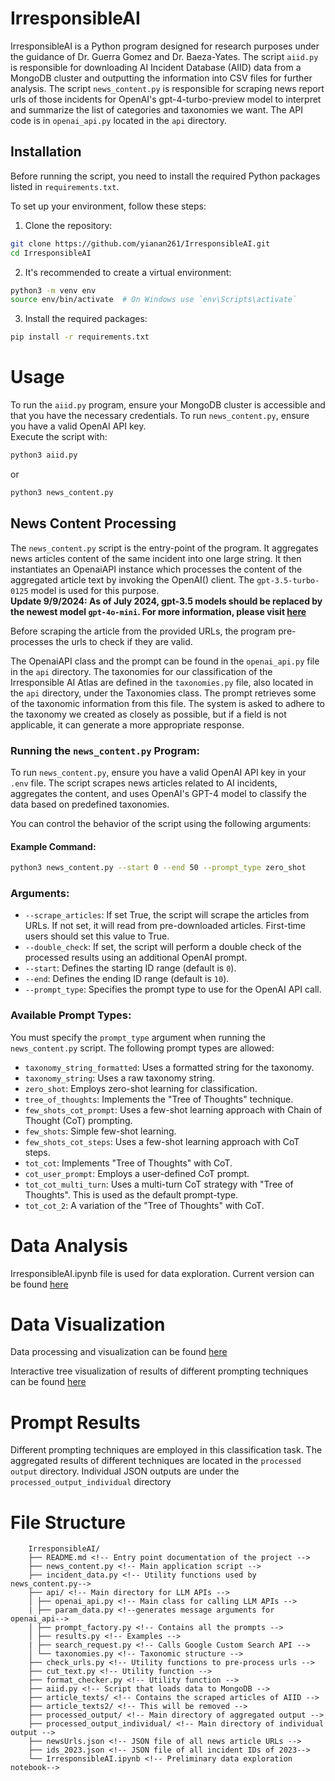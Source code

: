# IrresponsibleAI

IrresponsibleAI is a Python program designed for research purposes under the guidance of Dr. Guerra Gomez and Dr. Baeza-Yates. The script `aiid.py` is responsible for downloading AI Incident Database (AIID) data from a MongoDB cluster and outputting the information into CSV files for further analysis.
The script `news_content.py` is responsible for scraping news report urls of those incidents for OpenAI's gpt-4-turbo-preview model to interpret and summarize the list of categories and taxonomies we want. The API code is in `openai_api.py` located in the `api` directory.

## Installation

Before running the script, you need to install the required Python packages listed in `requirements.txt`.

To set up your environment, follow these steps:

1. Clone the repository:

```sh
git clone https://github.com/yianan261/IrresponsibleAI.git
cd IrresponsibleAI
```

2. It's recommended to create a virtual environment:

```sh
python3 -m venv env
source env/bin/activate  # On Windows use `env\Scripts\activate`
```

3. Install the required packages:

```sh
pip install -r requirements.txt
```

# Usage

To run the `aiid.py` program, ensure your MongoDB cluster is accessible and that you have the necessary credentials.
To run `news_content.py`, ensure you have a valid OpenAI API key.
<br>
Execute the script with:

```sh
python3 aiid.py

```

or

```sh
python3 news_content.py

```

## News Content Processing

The `news_content.py` script is the entry-point of the program. It aggregates news articles content of the same incident into one large string. It then instantiates an OpenaiAPI instance which processes the content of the aggregated article text by invoking the OpenAI() client. The `gpt-3.5-turbo-0125` model is used for this purpose.
<br>
**Update 9/9/2024: As of July 2024, gpt-3.5 models should be replaced by the newest model `gpt-4o-mini`. For more information, please visit [here](https://platform.openai.com/docs/models/gpt-4o)**

Before scraping the article from the provided URLs, the program pre-processes the urls to check if they are valid.

The OpenaiAPI class and the prompt can be found in the `openai_api.py` file in the `api` directory. The taxonomies for our classification of the Irresponsible AI Atlas are defined in the `taxonomies.py` file, also located in the `api` directory, under the Taxonomies class. The prompt retrieves some of the taxonomic information from this file. The system is asked to adhere to the taxonomy we created as closely as possible, but if a field is not applicable, it can generate a more appropriate response.

### Running the `news_content.py` Program:

To run `news_content.py`, ensure you have a valid OpenAI API key in your `.env` file. The script scrapes news articles related to AI incidents, aggregates the content, and uses OpenAI's GPT-4 model to classify the data based on predefined taxonomies.

You can control the behavior of the script using the following arguments:

#### Example Command:

```sh
python3 news_content.py --start 0 --end 50 --prompt_type zero_shot
```

### Arguments:

- `--scrape_articles`: If set True, the script will scrape the articles from URLs. If not set, it will read from pre-downloaded articles. First-time users should set this value to True.
- `--double_check`: If set, the script will perform a double check of the processed results using an additional OpenAI prompt.
- `--start`: Defines the starting ID range (default is `0`).
- `--end`: Defines the ending ID range (default is `10`).
- `--prompt_type`: Specifies the prompt type to use for the OpenAI API call.

### Available Prompt Types:

You must specify the `prompt_type` argument when running the `news_content.py` script. The following prompt types are allowed:

- `taxonomy_string_formatted`: Uses a formatted string for the taxonomy.
- `taxonomy_string`: Uses a raw taxonomy string.
- `zero_shot`: Employs zero-shot learning for classification.
- `tree_of_thoughts`: Implements the "Tree of Thoughts" technique.
- `few_shots_cot_prompt`: Uses a few-shot learning approach with Chain of Thought (CoT) prompting.
- `few_shots`: Simple few-shot learning.
- `few_shots_cot_steps`: Uses a few-shot learning approach with CoT steps.
- `tot_cot`: Implements "Tree of Thoughts" with CoT.
- `cot_user_prompt`: Employs a user-defined CoT prompt.
- `tot_cot_multi_turn`: Uses a multi-turn CoT strategy with "Tree of Thoughts". This is used as the default prompt-type.
- `tot_cot_2`: A variation of the "Tree of Thoughts" with CoT.

# Data Analysis

IrresponsibleAI.ipynb file is used for data exploration. Current version can be found [here](https://colab.research.google.com/drive/1pJYpuXrnNFKJmI4L1h5VqWaYggeqosh5#scrollTo=GA770D6vuFyF)

# Data Visualization

Data processing and visualization can be found [here](https://observablehq.com/d/126c228131c034d7)

Interactive tree visualization of results of different prompting techniques can be found [here](https://observablehq.com/d/da2342040625eb8d)

# Prompt Results

Different prompting techniques are employed in this classification task. The aggregated results of different techniques are located in the `processed output` directory.
Individual JSON outputs are under the `processed_output_individual` directory

# File Structure

```plaintext
    IrresponsibleAI/
    ├── README.md <!-- Entry point documentation of the project -->
    ├── news_content.py <!-- Main application script -->
    ├── incident_data.py <!-- Utility functions used by news_content.py-->
    ├── api/ <!-- Main directory for LLM APIs -->
    │ ├── openai_api.py <!-- Main class for calling LLM APIs -->
    | ├── param_data.py <!--generates message arguments for openai_api-->
    │ ├── prompt_factory.py <!-- Contains all the prompts -->
    │ ├── results.py <!-- Examples -->
    | ├── search_request.py <!-- Calls Google Custom Search API -->
    │ └── taxonomies.py <!-- Taxonomic structure -->
    ├── check_urls.py <!-- Utility functions to pre-process urls -->
    ├── cut_text.py <!-- Utility function -->
    ├── format_checker.py <!-- Utility function -->
    ├── aiid.py <!-- Script that loads data to MongoDB -->
    ├── article_texts/ <!-- Contains the scraped articles of AIID -->
    ├── article_texts2/ <!-- This will be removed -->
    ├── processed_output/ <!-- Main directory of aggregated output -->
    ├── processed_output_individual/ <!-- Main directory of individual output -->
    ├── newsUrls.json <!-- JSON file of all news article URLs -->
    ├── ids_2023.json <!-- JSON file of all incident IDs of 2023-->
    └── IrresponsibleAI.ipynb <!-- Preliminary data exploration notebook-->
```
